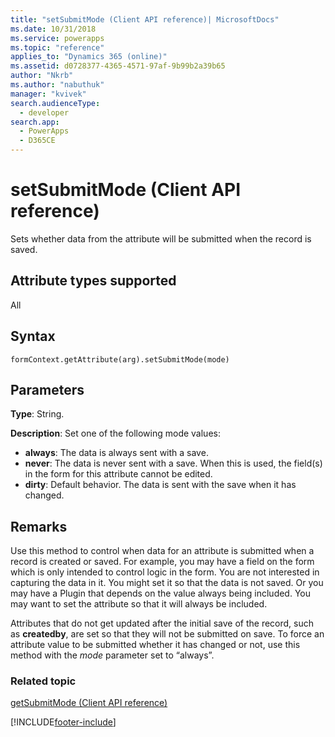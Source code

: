 ```yaml
---
title: "setSubmitMode (Client API reference)| MicrosoftDocs"
ms.date: 10/31/2018
ms.service: powerapps
ms.topic: "reference"
applies_to: "Dynamics 365 (online)"
ms.assetid: d0728377-4365-4571-97af-9b99b2a39b65
author: "Nkrb"
ms.author: "nabuthuk"
manager: "kvivek"
search.audienceType: 
  - developer
search.app: 
  - PowerApps
  - D365CE
---
```

# setSubmitMode (Client API reference)



Sets whether data from the attribute will be submitted when the record is saved. 

## Attribute types supported

All

## Syntax

`formContext.getAttribute(arg).setSubmitMode(mode)`

## Parameters

**Type**: String. 

**Description**: Set one of the following mode values:
- **always**: The data is always sent with a save.
- **never**: The data is never sent with a save. When this is used, the field(s) in the form for this attribute cannot be edited.
- **dirty**: Default behavior. The data is sent with the save when it has changed.
 
## Remarks
Use this method to control when data for an attribute is submitted when a record is created or saved. For example, you may have a field on the form which is only intended to control logic in the form. You are not interested in capturing the data in it. You might set it so that the data is not saved. Or you may have a Plugin that depends on the value always being included. You may want to set the attribute so that it will always be included. 

Attributes that do not get updated after the initial save of the record, such as **createdby**, are set so that they will not be submitted on save. To force an attribute value to be submitted whether it has changed or not, use this method with the *mode* parameter set to “always”.

### Related topic
[getSubmitMode (Client API reference)](getSubmitMode.md)



[!INCLUDE[footer-include](../../../../../includes/footer-banner.md)]